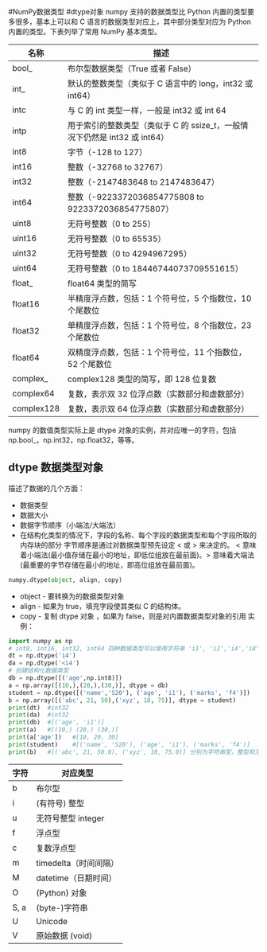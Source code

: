 #NumPy数据类型 #dtype对象
numpy 支持的数据类型比 Python 内置的类型要多很多，基本上可以和 C 语言的数据类型对应上，其中部分类型对应为 Python 内置的类型。下表列举了常用 NumPy 基本类型。

| 名称         | 描述                                                |
| ---------- | ------------------------------------------------- |
| bool_      | 布尔型数据类型（True 或者 False）                            |
| int_       | 默认的整数类型（类似于 C 语言中的 long，int32 或 int64）            |
| intc       | 与 C 的 int 类型一样，一般是 int32 或 int 64                 |
| intp       | 用于索引的整数类型（类似于 C 的 ssize_t，一般情况下仍然是 int32 或 int64） |
| int8       | 字节（-128 to 127）                                   |
| int16      | 整数（-32768 to 32767）                               |
| int32      | 整数（-2147483648 to 2147483647）                     |
| int64      | 整数（-9223372036854775808 to 9223372036854775807）   |
| uint8      | 无符号整数（0 to 255）                                   |
| uint16     | 无符号整数（0 to 65535）                                 |
| uint32     | 无符号整数（0 to 4294967295）                            |
| uint64     | 无符号整数（0 to 18446744073709551615）                  |
| float_     | float64 类型的简写                                     |
| float16    | 半精度浮点数，包括：1 个符号位，5 个指数位，10 个尾数位                   |
| float32    | 单精度浮点数，包括：1 个符号位，8 个指数位，23 个尾数位                   |
| float64    | 双精度浮点数，包括：1 个符号位，11 个指数位，52 个尾数位                  |
| complex_   | complex128 类型的简写，即 128 位复数                        |
| complex64  | 复数，表示双 32 位浮点数（实数部分和虚数部分）                         |
| complex128 | 复数，表示双 64 位浮点数（实数部分和虚数部分）                         |
numpy 的数值类型实际上是 dtype 对象的实例，并对应唯一的字符，包括 np.bool_，np.int32，np.float32，等等。

## dtype 数据类型对象

描述了数据的几个方面：
- 数据类型
- 数据大小
- 数据字节顺序（小端法/大端法）
- 在结构化类型的情况下，字段的名称、每个字段的数据类型和每个字段所取的内存块的部分
字节顺序是通过对数据类型预先设定 < 或 > 来决定的。 < 意味着小端法(最小值存储在最小的地址，即低位组放在最前面)。> 意味着大端法(最重要的字节存储在最小的地址，即高位组放在最前面)。
```python
numpy.dtype(object, align, copy)
```
- object - 要转换为的数据类型对象
- align - 如果为 true，填充字段使其类似 C 的结构体。
- copy - 复制 dtype 对象 ，如果为 false，则是对内置数据类型对象的引用
实例：
```python
import numpy as np
# int8, int16, int32, int64 四种数据类型可以使用字符串 'i1', 'i2','i4','i8' 代替
dt = np.dtype('i4')
da = np.dtype('<i4')
# 创建结构化数据类型
db = np.dtype([('age',np.int8)])
a = np.array([(10,),(20,),(30,)], dtype = db)
student = np.dtype([('name','S20'), ('age', 'i1'), ('marks', 'f4')])
b = np.array([('abc', 21, 50),('xyz', 18, 75)], dtype = student)
print(dt)  #int32
print(da)  #int32
print(db)  #[('age', 'i1')]
print(a)   #[(10,) (20,) (30,)]
print(a['age'])   #[10, 20, 30]
print(student)    #[('name', 'S20'), ('age', 'i1'), ('marks', 'f4')]
print(b)   #[('abc', 21, 50.0), ('xyz', 18, 75.0)] 分别为字符串型，整型和浮点型
```

|字符|对应类型|
|---|---|
|b|布尔型|
|i|(有符号) 整型|
|u|无符号整型 integer|
|f|浮点型|
|c|复数浮点型|
|m|timedelta（时间间隔）|
|M|datetime（日期时间）|
|O|(Python) 对象|
|S, a|(byte-)字符串|
|U|Unicode|
|V|原始数据 (void)|
